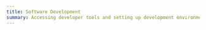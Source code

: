 ```yaml
---
title: Software Development
summary: Accessing developer tools and setting up development environments.
---
```


